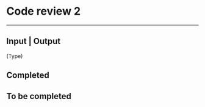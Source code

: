 # Code review 2





-----------


## Input | Output

(Type)

Completed
---------



To be completed
---------

